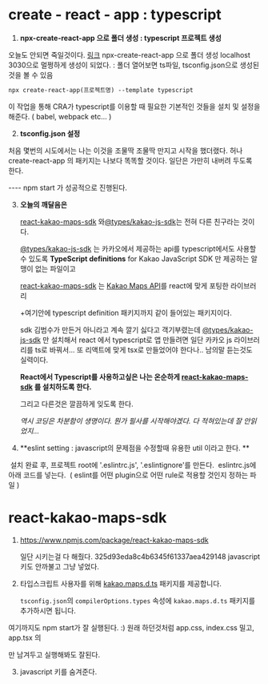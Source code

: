 # create - react - app : typescript



1. **npx-create-react-app 으로 폴더 생성 : typescript 프로젝트 생성** 

오늘도 안되면 죽일것이다. 
[링크](https://velog.io/@miiunii/CRACreate-React-App%EC%9C%BC%EB%A1%9C-Typescript-%EC%84%A4%EC%A0%95%ED%95%98%EA%B8%B0) npx-create-react-app 으로 폴더 생성 
localhost  3030으로 멀쩡하게 생성이 되었다. 
: 폴더 열어보면 ts파일, tsconfig.json으로 생성된것을 볼 수 있음 

```tex
npx create-react-app(프로젝트명) --template typescript
```

이 작업을 통해 CRA가 typescript를 이용할 때 필요한 기본적인 것들을 설치 및 설정을 해준다.
( babel, webpack etc... )



2. **tsconfig.json 설정**

 처음 몇번의 시도에서는 나는 이것을 조물딱 조물딱 만지고 시작을 했더랬다. 
허나 create-react-app 의 패키지는 나보다 똑똑할 것이다. 일단은 가만히 내버려 두도록 한다.  

---- npm start 가 성공적으로 진행된다. 



3. **오늘의 깨달음은**


   [react-kakao-maps-sdk](https://www.npmjs.com/package/react-kakao-maps-sdk) 와[@types/kakao-js-sdk](https://www.npmjs.com/package/@types/kakao-js-sdk)는 전혀 다른 친구라는 것이다. 

   [@types/kakao-js-sdk](https://www.npmjs.com/package/@types/kakao-js-sdk) 는 카카오에서 제공하는 api를 typescript에서도 사용할 수 있도록 
   **TypeScript definitions** for Kakao JavaScript SDK 만 제공하는 알맹이 없는 파일이고

   [react-kakao-maps-sdk](https://www.npmjs.com/package/react-kakao-maps-sdk) 는 [Kakao Maps API](https://apis.map.kakao.com/)를 react에 맞게 포팅한 라이브러리 

   +여기안에 typescript definition 패키지까지 같이 들어있는 패키지이다. 

   sdk 김범수가 만든거 아니라고 계속 깔기 싫다고 객기부렸는데 [@types/kakao-js-sdk](https://www.npmjs.com/package/@types/kakao-js-sdk) 만 설치해서 react 에서 typescript로 앱 만들려면 일단 카카오 js 라이브러리를 ts로 바꿔서... 또 리액트에 맞게 tsx로 만들었어야 한다나..
   남의말 듣는것도 실력이다. 

   **React에서 Typescript를 사용하고싶은 나는 온순하게 [react-kakao-maps-sdk](https://www.npmjs.com/package/react-kakao-maps-sdk) 를 설치하도록 한다.**

   그리고 다른것은 깔끔하게 잊도록 한다. 

   

   *역시 코딩은 차분함이 생명이다. 뭔가 필사를  시작해야겠다. 다 적혀있는데 잘 안읽었지...*



4. **eslint setting : javascript의 문제점을 수정할때 유용한 util 이라고 한다. **

​		설치 완료 후, 프로젝트 root에 '.eslintrc.js', '.eslintignore'를 만든다.
​		eslintrc.js에 아래 코드를 넣는다.
​		( eslint를 어떤 plugin으로 어떤 rule로 적용할 것인지 정하는 파일 )







# react-kakao-maps-sdk

1. https://www.npmjs.com/package/react-kakao-maps-sdk

   일단 시키는걸 다 해줬다. 
   325d93eda8c4b6345f61337aea429148
   javascript키도 안까불고 그냥 넣었다. 
   
2. 타입스크립트 사용자를 위해 [kakao.maps.d.ts](https://github.com/JaeSeoKim/kakao.maps.d.ts) 패키지를 제공합니다.

   `tsconfig.json`의 `compilerOptions.types` 속성에 `kakao.maps.d.ts` 패키지를 추가하시면 됩니다.



여기까지도 npm start가 잘 실행된다. :) 
원래 하던것처럼 app.css, index.css 밀고, 
app.tsx 의<div classname =App> 만 남겨두고 실행해봐도 잘된다. 



3. javascript 키를 숨겨준다. 

